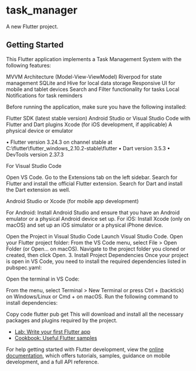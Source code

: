 # task_manager

A new Flutter project.

## Getting Started

This Flutter application implements a Task Management System with the following features:

MVVM Architecture (Model-View-ViewModel)
Riverpod for state management
SQLite and Hive for local data storage
Responsive UI for mobile and tablet devices
Search and Filter functionality for tasks
Local Notifications for task reminders


Before running the application, make sure you have the following installed:

Flutter SDK (latest stable version)
Android Studio or Visual Studio Code with Flutter and Dart plugins
Xcode (for iOS development, if applicable)
A physical device or emulator

 • Flutter version 3.24.3 on channel stable at C:\flutter\flutter_windows_2.10.2-stable\flutter
    • Dart version 3.5.3
    • DevTools version 2.37.3

For Visual Studio Code

Open VS Code.
Go to the Extensions tab on the left sidebar.
Search for Flutter and install the official Flutter extension.
Search for Dart and install the Dart extension as well.


Android Studio or Xcode (for mobile app development)

For Android: Install Android Studio and ensure that you have an Android emulator or a physical Android device set up.
For iOS: Install Xcode (only on macOS) and set up an iOS simulator or a physical iPhone device.

Open the Project in Visual Studio Code
Launch Visual Studio Code.
Open your Flutter project folder:
From the VS Code menu, select File > Open Folder (or Open... on macOS).
Navigate to the project folder you cloned or created, then click Open.
3. Install Project Dependencies
Once your project is open in VS Code, you need to install the required dependencies listed in pubspec.yaml:

Open the terminal in VS Code:

From the menu, select Terminal > New Terminal or press Ctrl + (backtick) on Windows/Linux or Cmd + on macOS.
Run the following command to install dependencies:

Copy code
flutter pub get
This will download and install all the necessary packages and plugins required by the project.

- [Lab: Write your first Flutter app](https://docs.flutter.dev/get-started/codelab)
- [Cookbook: Useful Flutter samples](https://docs.flutter.dev/cookbook)

For help getting started with Flutter development, view the
[online documentation](https://docs.flutter.dev/), which offers tutorials,
samples, guidance on mobile development, and a full API reference.
